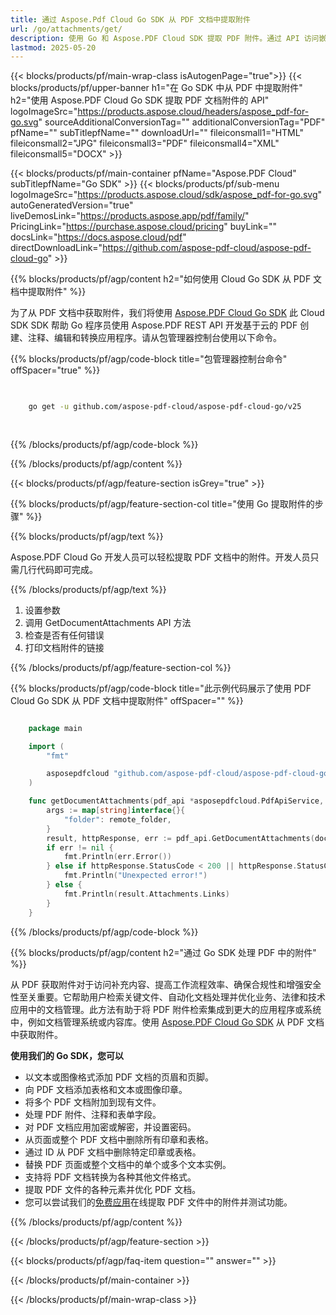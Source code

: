 ```yaml
---
title: 通过 Aspose.Pdf Cloud Go SDK 从 PDF 文档中提取附件
url: /go/attachments/get/
description: 使用 Go 和 Aspose.PDF Cloud SDK 提取 PDF 附件。通过 API 访问嵌入内容。
lastmod: 2025-05-20
---
```


{{< blocks/products/pf/main-wrap-class isAutogenPage="true">}}
{{< blocks/products/pf/upper-banner h1="在 Go SDK 中从 PDF 中提取附件" h2="使用 Aspose.PDF Cloud Go SDK 提取 PDF 文档附件的 API" logoImageSrc="https://products.aspose.cloud/headers/aspose_pdf-for-go.svg" sourceAdditionalConversionTag="" additionalConversionTag="PDF" pfName="" subTitlepfName="" downloadUrl="" fileiconsmall1="HTML" fileiconsmall2="JPG" fileiconsmall3="PDF" fileiconsmall4="XML" fileiconsmall5="DOCX" >}}

{{< blocks/products/pf/main-container pfName="Aspose.PDF Cloud" subTitlepfName="Go SDK" >}}
{{< blocks/products/pf/sub-menu logoImageSrc="https://products.aspose.cloud/sdk/aspose_pdf-for-go.svg"
autoGeneratedVersion="true"
liveDemosLink="https://products.aspose.app/pdf/family/" PricingLink="https://purchase.aspose.cloud/pricing" buyLink="" docsLink="https://docs.aspose.cloud/pdf"  directDownloadLink="https://github.com/aspose-pdf-cloud/aspose-pdf-cloud-go" >}}

{{% blocks/products/pf/agp/content h2="如何使用 Cloud Go SDK 从 PDF 文档中提取附件" %}}

为了从 PDF 文档中获取附件，我们将使用
[Aspose.PDF Cloud Go SDK](https://products.aspose.cloud/pdf/go/)
此 Cloud SDK SDK 帮助 Go 程序员使用 Aspose.PDF REST API 开发基于云的 PDF 创建、注释、编辑和转换应用程序。请从包管理器控制台使用以下命令。

{{% blocks/products/pf/agp/code-block title="包管理器控制台命令" offSpacer="true" %}}

```bash

     
    go get -u github.com/aspose-pdf-cloud/aspose-pdf-cloud-go/v25
     
     
```

{{% /blocks/products/pf/agp/code-block %}}

{{% /blocks/products/pf/agp/content %}}

{{< blocks/products/pf/agp/feature-section isGrey="true" >}}

{{% blocks/products/pf/agp/feature-section-col title="使用 Go 提取附件的步骤" %}}

{{% blocks/products/pf/agp/text %}}

Aspose.PDF Cloud Go 开发人员可以轻松提取 PDF 文档中的附件。开发人员只需几行代码即可完成。

{{% /blocks/products/pf/agp/text %}}

1. 设置参数
1. 调用 GetDocumentAttachments API 方法
1. 检查是否有任何错误
1. 打印文档附件的链接

{{% /blocks/products/pf/agp/feature-section-col %}}

{{% blocks/products/pf/agp/code-block title="此示例代码展示了使用 PDF Cloud Go SDK 从 PDF 文档中提取附件" offSpacer="" %}}

```go

    package main

    import (
        "fmt"

        asposepdfcloud "github.com/aspose-pdf-cloud/aspose-pdf-cloud-go/v25"
    )

    func getDocumentAttachments(pdf_api *asposepdfcloud.PdfApiService, document_name string, remote_folder string) {
        args := map[string]interface{}{
            "folder": remote_folder,
        }
        result, httpResponse, err := pdf_api.GetDocumentAttachments(document_name, args)
        if err != nil {
            fmt.Println(err.Error())
        } else if httpResponse.StatusCode < 200 || httpResponse.StatusCode > 299 {
            fmt.Println("Unexpected error!")
        } else {
            fmt.Println(result.Attachments.Links)
        }
    }
```

{{% /blocks/products/pf/agp/code-block %}}

{{% blocks/products/pf/agp/content h2="通过 Go SDK 处理 PDF 中的附件" %}}

从 PDF 获取附件对于访问补充内容、提高工作流程效率、确保合规性和增强安全性至关重要。它帮助用户检索关键文件、自动化文档处理并优化业务、法律和技术应用中的文档管理。此方法有助于将 PDF 附件检索集成到更大的应用程序或系统中，例如文档管理系统或内容库。使用 [Aspose.PDF Cloud Go SDK](https://products.aspose.cloud/pdf/go/) 从 PDF 文档中获取附件。

**使用我们的 Go SDK，您可以**

+ 以文本或图像格式添加 PDF 文档的页眉和页脚。
+ 向 PDF 文档添加表格和文本或图像印章。
+ 将多个 PDF 文档附加到现有文件。
+ 处理 PDF 附件、注释和表单字段。
+ 对 PDF 文档应用加密或解密，并设置密码。
+ 从页面或整个 PDF 文档中删除所有印章和表格。
+ 通过 ID 从 PDF 文档中删除特定印章或表格。
+ 替换 PDF 页面或整个文档中的单个或多个文本实例。
+ 支持将 PDF 文档转换为各种其他文件格式。
+ 提取 PDF 文件的各种元素并优化 PDF 文档。
+ 您可以尝试我们的[免费应用](https://products.aspose.app/pdf/)在线提取 PDF 文件中的附件并测试功能。

{{% /blocks/products/pf/agp/content %}}

{{< /blocks/products/pf/agp/feature-section >}}

{{< blocks/products/pf/agp/faq-item question="" answer="" >}}

{{< /blocks/products/pf/main-container >}}

{{< /blocks/products/pf/main-wrap-class >}}
